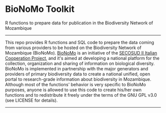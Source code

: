 # BioNoMo Toolkit
R functions to prepare data for publication in the Biodiversity Network of Mozambique

---

This repo provides R functions and SQL code to prepare the data coming from various providers to be hosted on the Biodiversity Network of Mozambique (BioNoMo). [BioNoMo](http://bionomo.herokuapp.com/en/) is an initiative of the [SECOSUD II Italian Cooperation Project](http://www.secosud2project.com/), and it's aimed at developing a national platform for the collection, organization and sharing of information on biological diversity. BioNoMo is implemented in partnership with the major generators and providers of primary biodiversity data to create a national unified, open portal to research-grade information about biodiversity in Mozambique.
Although most of the functions' behavior is very specific to BioNoMo purposes, anyone is allowed to use this code to create his/her own functions and to redistribute it freely under the terms of the GNU GPL v3.0 (see LICENSE for details).

---

